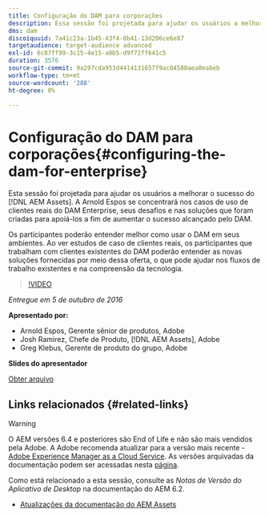 ```yaml
---
title: Configuração do DAM para corporações
description: Essa sessão foi projetada para ajudar os usuários a melhorar o sucesso usando o AEM Assets. A Arnold Espos se concentrará nos casos de uso de clientes reais do DAM Enterprise, seus desafios e nas soluções que foram criadas para apoiá-los a fim de aumentar o sucesso alcançado pelo DAM.   Os participantes poderão entender melhor como usar o DAM em seus ambientes. Ao ver estudos de caso de clientes reais, os participantes que trabalham com clientes existentes do DAM poderão entender as novas soluções fornecidas por meio dessa oferta, o que pode ajudar nos fluxos de trabalho existentes e na compreensão da tecnologia.
dms: dam
discoiquuid: 7a41c23a-1b45-43f4-8b41-13d206ce6e87
targetaudience: target-audience advanced
exl-id: 6c87ff99-3c15-4e15-a0b5-d9f72ff641c5
duration: 3576
source-git-commit: 9a297cda953d4414131657f9ac84580aea0eabeb
workflow-type: tm+mt
source-wordcount: '288'
ht-degree: 0%

---
```


# Configuração do DAM para corporações{#configuring-the-dam-for-enterprise}

Esta sessão foi projetada para ajudar os usuários a melhorar o sucesso do [!DNL AEM Assets]. A Arnold Espos se concentrará nos casos de uso de clientes reais do DAM Enterprise, seus desafios e nas soluções que foram criadas para apoiá-los a fim de aumentar o sucesso alcançado pelo DAM.

Os participantes poderão entender melhor como usar o DAM em seus ambientes. Ao ver estudos de caso de clientes reais, os participantes que trabalham com clientes existentes do DAM poderão entender as novas soluções fornecidas por meio dessa oferta, o que pode ajudar nos fluxos de trabalho existentes e na compreensão da tecnologia.

>[!VIDEO](https://video.tv.adobe.com/v/19298/?quality=9)

*Entregue em 5 de outubro de 2016*

**Apresentado por:**

* Arnold Espos, Gerente sênior de produtos, Adobe
* Josh Ramirez, Chefe de Produto, [!DNL AEM Assets], Adobe
* Greg Klebus, Gerente de produto do grupo, Adobe

**Slides do apresentador**

[Obter arquivo](assets/assets-webinar-oct5final.pdf)

## Links relacionados {#related-links}

>[!WARNING]
>
>O AEM versões 6.4 e posteriores são End of Life e não são mais vendidos pela Adobe.  A Adobe recomenda atualizar para a versão mais recente - [Adobe Experience Manager as a Cloud Service](https://experienceleague.adobe.com/docs/experience-manager-cloud-service.html?lang=pt-BR).  As versões arquivadas da documentação podem ser acessadas nesta [página](https://experienceleague.adobe.com/docs/experience-manager-release-information/aem-release-updates/previous-updates/aem-previous-versions.html?lang=pt-BR).
>
>Como está relacionado a esta sessão, consulte as *Notas de Versão do Aplicativo de Desktop* na documentação do AEM 6.2.

* [Atualizações da documentação do AEM Assets](https://docs.adobe.com/content/docs/en/aem/recent-documentation-updates.html)
